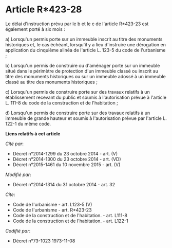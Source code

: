 # Article R*423-28

Le délai d'instruction prévu par le b et le c de l'article R*423-23 est également porté à six mois : 

a) Lorsqu'un permis porte sur un immeuble inscrit au titre des monuments historiques et, le cas échéant, lorsqu'il y a lieu
d'instruire une dérogation en application du cinquième alinéa de l'article L. 123-5 du code de l'urbanisme ; 

b) Lorsqu'un permis de construire ou d'aménager porte sur un immeuble situé dans le périmètre de protection d'un immeuble
classé ou inscrit au titre des monuments historiques ou sur un immeuble adossé à un immeuble classé au titre des monuments
historiques ; 

c) Lorsqu'un permis de construire porte sur des travaux relatifs à un établissement recevant du public et soumis à
l'autorisation prévue à l'article L. 111-8 du code de la construction et de l'habitation ; 

d) Lorsqu'un permis de construire porte sur des travaux relatifs à un immeuble de grande hauteur et soumis à l'autorisation
prévue par l'article L. 122-1 du même code.

**Liens relatifs à cet article**

_Cité par_:

  - Décret n°2014-1299 du 23 octobre 2014 - art. (V)
  - Décret n°2014-1300 du 23 octobre 2014 - art. (VD)
  - Décret n°2015-1461 du 10 novembre 2015 - art. (V)

_Modifié par_:

  - Décret n°2014-1314 du 31 octobre 2014 - art. 32

_Cite_:

  - Code de l'urbanisme - art. L123-5 (V)
  - Code de l'urbanisme - art. R*423-23
  - Code de la construction et de l'habitation. - art. L111-8
  - Code de la construction et de l'habitation. - art. L122-1

_Codifié par_:

  - Décret n°73-1023 1973-11-08
